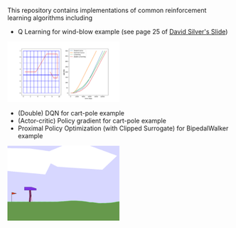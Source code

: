 This repository contains implementations of common reinforcement learning algorithms including

- Q Learning for wind-blow example (see page 25 of [David Silver's Slide](https://www.davidsilver.uk/wp-content/uploads/2020/03/control.pdf))
<p>
  <img width="50%" src="https://github.com/bstars/RLExamples/blob/main/q_learning/wind_blow.png">
</p>


- (Double) DQN for cart-pole example
- (Actor-critic) Policy gradient for cart-pole example
- Proximal Policy Optimization (with Clipped Surrogate) for BipedalWalker example
<p>
  <img width="50%" src="https://github.com/bstars/RLExamples/blob/main/ppo/walker.gif">
</p>
